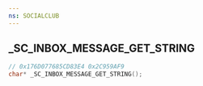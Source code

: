 ```yaml
---
ns: SOCIALCLUB
---
```

## _SC_INBOX_MESSAGE_GET_STRING

```c
// 0x176D077685CD83E4 0x2C959AF9
char* _SC_INBOX_MESSAGE_GET_STRING();
```

